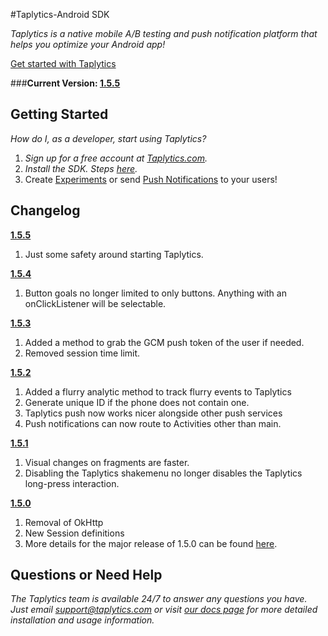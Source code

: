 #Taplytics-Android SDK

_Taplytics is a native mobile A/B testing and push notification platform that helps you optimize your Android app!_

[Get started with Taplytics](https://taplytics.com/docs/android-sdk/getting-started)

###**Current Version: [1.5.5](https://github.com/taplytics/Taplytics-Android-SDK/releases/tag/1.5.5)**

## Getting Started

_How do I, as a developer, start using Taplytics?_ 

1. _Sign up for a free account at [Taplytics.com](https://taplytics.com?utm_source=github&utm_campaign=documentation&utm_medium=content)._
2. _Install the SDK. Steps [here](/START.md)._
3. Create [Experiments](/EXPERIMENTS.md) or send [Push Notifications](/PUSH.md) to your users!

## Changelog


**[1.5.5](https://github.com/taplytics/Taplytics-Android-SDK/releases/tag/1.5.5)**

1. Just some safety around starting Taplytics. 

**[1.5.4](https://github.com/taplytics/Taplytics-Android-SDK/releases/tag/1.5.4)**

1. Button goals no longer limited to only buttons. Anything with an onClickListener will be selectable.

**[1.5.3](https://github.com/taplytics/Taplytics-Android-SDK/releases/tag/1.5.3)**

1. Added a method to grab the GCM push token of the user if needed.
2. Removed session time limit. 

**[1.5.2](https://github.com/taplytics/Taplytics-Android-SDK/releases/tag/1.5.2)**

1. Added a flurry analytic method to track flurry events to Taplytics 
2. Generate unique ID if the phone does not contain one.
3. Taplytics push now works nicer alongside other push services
4. Push notifications can now route to Activities other than main.

**[1.5.1](https://github.com/taplytics/Taplytics-Android-SDK/releases/tag/1.5.1)**

1. Visual changes on fragments are faster.
2. Disabling the Taplytics shakemenu no longer disables the Taplytics long-press interaction. 

**[1.5.0](https://github.com/taplytics/Taplytics-Android-SDK/releases/tag/1.5.0)**

1. Removal of OkHttp
2. New Session definitions
3. More details for the major release of 1.5.0 can be found [here](https://github.com/taplytics/Taplytics-Android-SDK/releases/tag/1.5.0).


## Questions or Need Help

_The Taplytics team is available 24/7 to answer any questions you have. Just email support@taplytics.com or visit [our docs page](https://taplytics.com/docs?utm_source=github&utm_campaign=documentation&utm_medium=content) for more detailed installation and usage information._
